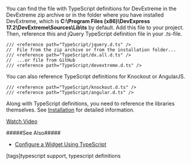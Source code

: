 You can find the file with TypeScript definitions for DevExtreme in the DevExtreme zip archive or in the folder where you have installed DevExtreme, which is **C:\Program Files (x86)\DevExpress 17.2\DevExtreme\Sources\Lib\ts** by default. Add this file to your project. Then, reference this and jQuery TypeScript definition file in your *.ts*-file.

    /// <reference path="TypeScript/jquery.d.ts" />
    //  File from the zip archive or from the installation folder...
    /// <reference path="TypeScript/dx.all.d.ts" />
    //  ...or file from GitHub
    /// <reference path="TypeScript/devextreme.d.ts" />

You can also reference TypeScript definitions for Knockout or AngularJS.

    /// <reference path="TypeScript/knockout.d.ts" />
    /// <reference path="TypeScript/angular.d.ts" />

Along with TypeScript definitions, you need to reference the libraries themselves. See [Installation](/concepts/00%20Getting%20Started/01%20Installation '/Documentation/Guide/Getting_Started/Installation/') for detailed information.

<a href="http://www.youtube.com/watch?v=-k05YGTLp4I&list=PL8h4jt35t1wjGvgflbHEH_e3b23AA30-z&index=46" class="button orange small fix-width-155" target="_blank">Watch Video</a>

#####See Also#####
- [Configure a Widget Using TypeScript](/concepts/00%20Getting%20Started/40%20TypeScript%20Support/05%20Configure%20a%20Widget.md '/Documentation/Guide/Getting_Started/TypeScript_Support/Configure_a_Widget')

[tags]typescript support, typescript definitions
